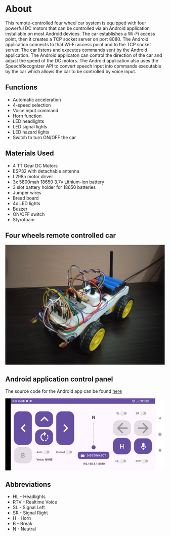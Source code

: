 # About

This remote-controlled four wheel car system is equipped with four powerful DC motors that can be controlled via an Android application installable on most Android devices. The car establishes a Wi-Fi access point, then it creates a TCP socket server on port 8080. The Android application connects to that Wi-Fi access point and to the TCP socket server. The car listens and executes commands sent by the Android application. The Android applicaton can control the direction of the car and adjust the speed of the DC motors. The Android application also uses the SpeechRecognizer API to convert speech input into commands executable by the car which allows the car to be controlled by voice input.

## Functions

- Automatic acceleration
- 4-speed selection
- Voice input command
- Horn function
- LED headlights
- LED signal lights
- LED hazard lights
- Switch to turn ON/OFF the car

## Materials Used

- 4 TT Gear DC Motors
- ESP32 with detachable antenna
- L298n motor driver
- 3x 5800mah 18650 3.7v Lithium-ion battery
- 3 slot battery holder for 18650 batteries
- Jumper wires
- Bread board
- 4x LED lights
- Buzzer
- ON/OFF switch
- Styrofoam

## Four wheels remote controlled car

<div>
    <img src="RemoteControlCarImage.jpg" width="600">
</div>

## Android application control panel

The source code for the Android app can be found [here](https://github.com/johndeweyzxc/Remote-Control-Car-Controller?tab=readme-ov-file)

<div>
    <img src="RCCarControllerImage.jpg" width="600">
</div>

## Abbreviations

- HL - Headlights
- RTV - Realtime Voice
- SL - Signal Left
- SR - Signal Right
- H - Horn
- B - Break
- N - Neutral
